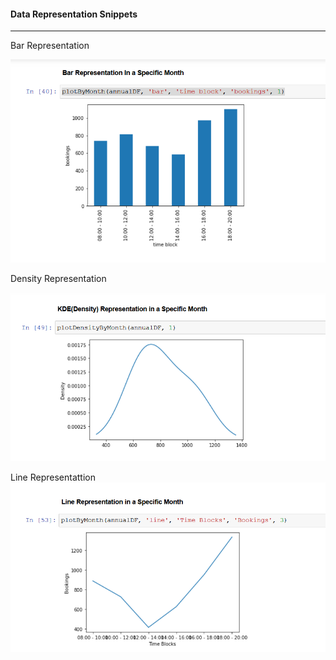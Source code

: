 #### Data Representation Snippets ####
---
Bar Representation

![Bar Representation](/assets/screenshots/1.png)

Density Representation

![Density Representation](/assets/screenshots/2.png)

Line Representattion
![Line Representattion](/assets/screenshots/3.png)
